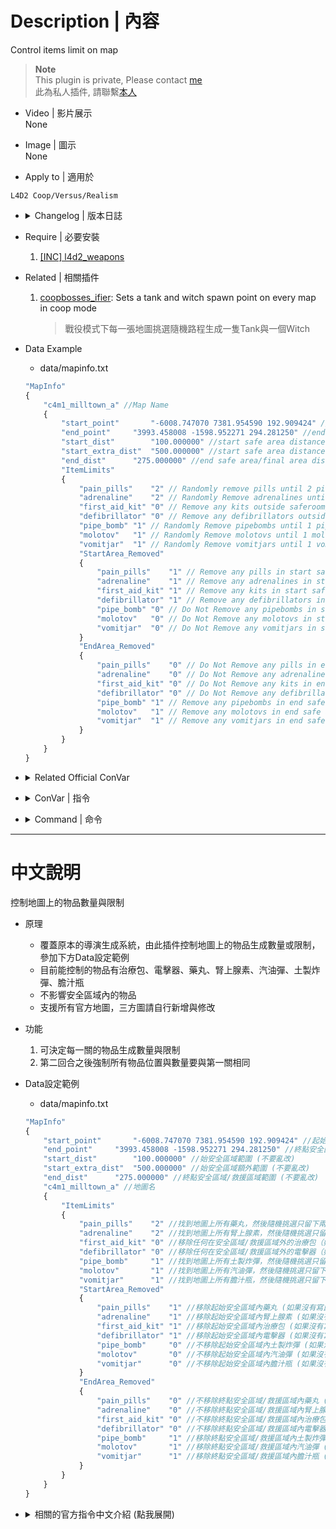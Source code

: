 # Description | 內容
Control items limit on map

> __Note__ <br/>
This plugin is private, Please contact [me](https://github.com/fbef0102/Game-Private_Plugin#私人插件列表-private-plugins-list)<br/>
此為私人插件, 請聯繫[本人](https://github.com/fbef0102/Game-Private_Plugin#私人插件列表-private-plugins-list)

* Video | 影片展示
<br/>None

* Image | 圖示
<br/>None

* Apply to | 適用於
```
L4D2 Coop/Versus/Realism
```

* <details><summary>Changelog | 版本日誌</summary>
	
	* v1.0h
	    * Request by Anzu
		* Individual plugin
		* More data keyvalue

	* v0.0
	    * [From confoglcompmod in SirPlease/L4D2-Competitive-Rework](https://github.com/SirPlease/L4D2-Competitive-Rework/blob/master/addons/sourcemod/scripting/confoglcompmod/ItemTracking.sp)
</details>

* Require | 必要安裝
	1. [[INC] l4d2_weapons](https://github.com/fbef0102/Game-Private_Plugin/blob/main/left4dead2/scripting/include/l4d2_weapons.inc)

* Related | 相關插件
	1. [coopbosses_ifier](https://github.com/fbef0102/Game-Private_Plugin/tree/main/coopbosses_ifier): Sets a tank and witch spawn point on every map in coop mode
		> 戰役模式下每一張地圖挑選隨機路程生成一隻Tank與一個Witch

* Data Example
	* data/mapinfo.txt
	```php
	"MapInfo"
	{
		"c4m1_milltown_a" //Map Name
		{
			"start_point"		"-6008.747070 7381.954590 192.909424" //start safe area center point (do not modify)
			"end_point"		"3993.458008 -1598.952271 294.281250" //end safe area/final area center point (do not modify)
			"start_dist"		"100.000000" //start safe area distance (do not modify)
			"start_extra_dist"	"500.000000" //start safe area distance extra (do not modify)
			"end_dist"		"275.000000" //end safe area/final area distance extra (do not modify)
			"ItemLimits"
			{
				"pain_pills"	"2" // Randomly remove pills until 2 pills left outside saferoom/final area (Use cvar "pills_limit" if no keyvalue)
				"adrenaline"	"2" // Randomly Remove adrenalines until 2 adrenalines left outside saferoom/final area (Use cvar "adrenaline_limit" if no keyvalue)
				"first_aid_kit"	"0" // Remove any kits outside saferoom/final area (Use cvar "kits_limit" if no keyvalue)
				"defibrillator"	"0" // Remove any defibrillators outside saferoom/final area (Use cvar "defib_limit" if no keyvalue)
				"pipe_bomb"	"1" // Randomly Remove pipebombs until 1 pipe_bomb left outside saferoom/final area (Use cvar "pipebomb_limit" if no keyvalue)
				"molotov"	"1" // Randomly Remove molotovs until 1 molotov left outside saferoom/final area (Use cvar "molotov_limit" if no keyvalue)
				"vomitjar"	"1" // Randomly Remove vomitjars until 1 vomitjar left outside saferoom/final area (Use cvar "vomitjar_limit" if no keyvalue)
				"StartArea_Removed"
				{
					"pain_pills"	"1" // Remove any pills in start safe area (Do Not Remove if no keyvalue)
					"adrenaline"	"1" // Remove any adrenalines in start safe area (Do Not Remove if no keyvalue)
					"first_aid_kit"	"1" // Remove any kits in start safe area (Do Not Remove if no keyvalue)
					"defibrillator"	"1" // Remove any defibrillators in start safe area (Do Not Remove if no keyvalue)
					"pipe_bomb"	"0" // Do Not Remove any pipebombs in start safe area (Do Not Remove if no keyvalue)
					"molotov"	"0" // Do Not Remove any molotovs in start safe area (Do Not Remove if no keyvalue)
					"vomitjar"	"0" // Do Not Remove any vomitjars in start safe area (Do Not Remove if no keyvalue)
				}
				"EndArea_Removed"
				{
					"pain_pills"	"0" // Do Not Remove any pills in end safe area & final area (Do Not Remove if no keyvalue)
					"adrenaline"	"0" // Do Not Remove any adrenalines in end safe area & final area (Do Not Remove if no keyvalue)
					"first_aid_kit"	"0" // Do Not Remove any kits in end safe area & final area (Do Not Remove if no keyvalue)
					"defibrillator"	"0" // Do Not Remove any defibrillators in end safe area & final area (Do Not Remove if no keyvalue)
					"pipe_bomb"	"1" // Remove any pipebombs in end safe area & final area (Do Not Remove if no keyvalue)
					"molotov"	"1" // Remove any molotovs in end safe area & final area (Do Not Remove if no keyvalue)
					"vomitjar"	"1" // Remove any vomitjars in end safe area & final area (Do Not Remove if no keyvalue)
				}
			}
		}
	}
	```

* <details><summary>Related Official ConVar</summary>

	* write down the follong cvars in cfg/server.cfg
		```php
		//Item density, Items per 100 yards square
		sm_cvar director_pain_pill_density 		"6.48"
		sm_cvar director_adrenaline_density		"6.48"
		sm_cvar director_defibrillator_density 		"6.48"
		sm_cvar director_molotov_density 		"6.48"
		sm_cvar director_pipe_bomb_density 		"6.48"
		sm_cvar director_vomitjar_density 		"6.48"
		```
</details>

* <details><summary>ConVar | 指令</summary>

	* cfg/sourcemod/itemtracking.cfg
		```php
		// Limits the number of adrenaline shots on each map by default. -1: no limit; >=0: limit to cvar value
		adrenaline_limit "-1"

		// Limits the number of defibrillators on each map by default. -1: no limit; >=0: limit to cvar value
		defib_limit "-1"

		// If 1, Enable the itemtracking
		itemtracking_enable "1"

		// If 1, Keep item spawns the same on both rounds (usually enable in versus)
		itemtracking_savespawns "1"

		// Limits the number of first aid kits on each map by default. -1: no limit; >=0: limit to cvar value
		kits_limit "-1"

		// Limits the number of molotovs on each map by default. -1: no limit; >=0: limit to cvar value
		molotov_limit "-1"

		// Limits the number of pain pills on each map by default. -1: no limit; >=0: limit to cvar value
		pills_limit "-1"

		// Limits the number of pipe bombs on each map by default. -1: no limit; >=0: limit to cvar value
		pipebomb_limit "-1"

		// Limits the number of bile bombs on each map by default. -1: no limit; >=0: limit to cvar value
		vomitjar_limit "-1"
		```
</details>

* <details><summary>Command | 命令</summary>

	None
</details>

- - - -
# 中文說明
控制地圖上的物品數量與限制

* 原理
	* 覆蓋原本的導演生成系統，由此插件控制地圖上的物品生成數量或限制，參加下方Data設定範例
	* 目前能控制的物品有治療包、電擊器、藥丸、腎上腺素、汽油彈、土製炸彈、膽汁瓶
	* 不影響安全區域內的物品
	* 支援所有官方地圖，三方圖請自行新增與修改

* 功能
	1. 可決定每一關的物品生成數量與限制
	2. 第二回合之後強制所有物品位置與數量要與第一關相同

* Data設定範例
	* data/mapinfo.txt
	```php
	"MapInfo"
	{
		"start_point"		"-6008.747070 7381.954590 192.909424" //起始安全區域中心點 (不要亂改)
		"end_point"		"3993.458008 -1598.952271 294.281250" //終點安全區域/救援區域中心點(不要亂改)
		"start_dist"		"100.000000" //始安全區域範圍 (不要亂改)
		"start_extra_dist"	"500.000000" //始安全區域額外範圍 (不要亂改)
		"end_dist"		"275.000000" //終點安全區域/救援區域範圍 (不要亂改)
		"c4m1_milltown_a" //地圖名
		{
			"ItemLimits"
			{
				"pain_pills"    "2" //找到地圖上所有藥丸，然後隨機挑選只留下兩顆藥丸，其餘的藥丸全部移除（如果沒有寫此行，預設使用指令pills_limit)
				"adrenaline"    "2" //找到地圖上所有腎上腺素，然後隨機挑選只留下兩個腎上腺素，其餘的腎上腺素全部移除（如果沒有寫此行，預設使用指令adrenaline_limit)
				"first_aid_kit" "0" //移除任何在安全區域/救援區域外的治療包（如果沒有寫此行，預設使用指令kits_limit)
				"defibrillator" "0" //移除任何在安全區域/救援區域外的電擊器（如果沒有寫此行，預設使用指令defib_limit)
				"pipe_bomb"     "1" //找到地圖上所有土製炸彈，然後隨機挑選只留下1個，其餘的全部移除（如果沒有寫此行，預設使用指令pipebomb_limit)
				"molotov"       "1" //找到地圖上所有汽油彈，然後隨機挑選只留下1瓶，其餘的全部移除（如果沒有寫此行，預設使用指令molotov_limit)
				"vomitjar"      "1" //找到地圖上所有膽汁瓶，然後隨機挑選只留下1瓶，其餘的全部移除（如果沒有寫此行，預設使用指令vomitjar_limit)
				"StartArea_Removed"
				{
					"pain_pills"    "1" //移除起始安全區域內藥丸 (如果沒有寫此行，預設不移除)
					"adrenaline"    "1" //移除起始安全區域內腎上腺素 (如果沒有寫此行，預設不移除)
					"first_aid_kit" "1" //移除起始安全區域內治療包 (如果沒有寫此行，預設不移除)
					"defibrillator" "1" //移除起始安全區域內電擊器 (如果沒有寫此行，預設不移除)
					"pipe_bomb"     "0" //不移除起始安全區域內土製炸彈 (如果沒有寫此行，預設不移除)
					"molotov"       "0" //不移除起始安全區域內汽油彈 (如果沒有寫此行，預設不移除)
					"vomitjar"      "0" //不移除起始安全區域內膽汁瓶 (如果沒有寫此行，預設不移除)
				}
				"EndArea_Removed"
				{
					"pain_pills"    "0" //不移除終點安全區域/救援區域內藥丸 (如果沒有寫此行，預設不移除)
					"adrenaline"    "0" //不移除終點安全區域/救援區域內腎上腺素 (如果沒有寫此行，預設不移除)
					"first_aid_kit" "0" //不移除終點安全區域/救援區域內治療包 (如果沒有寫此行，預設不移除)
					"defibrillator" "0" //不移除終點安全區域/救援區域內電擊器 (如果沒有寫此行，預設不移除)
					"pipe_bomb"     "1" //移除終點安全區域/救援區域內土製炸彈 (如果沒有寫此行，預設不移除)
					"molotov"       "1" //移除終點安全區域/救援區域內汽油彈 (如果沒有寫此行，預設不移除)
					"vomitjar"      "1" //移除終點安全區域/救援區域內膽汁瓶 (如果沒有寫此行，預設不移除)
				}
			}
		}
	}
	```

* <details><summary>相關的官方指令中文介紹 (點我展開)</summary>

	* 以下指令寫入文件 cfg/server.cfg，可自行調整
		```php
		//物品生成密度，每 100 碼平方單位生成的數量 (數字越大，地圖上物品數量越多)
		sm_cvar director_pain_pill_density 		"6.48"
		sm_cvar director_adrenaline_density		"6.48"
		sm_cvar director_defibrillator_density 		"6.48"
		sm_cvar director_molotov_density 		"6.48"
		sm_cvar director_pipe_bomb_density 		"6.48"
		sm_cvar director_vomitjar_density 		"6.48"
		```
</details>
